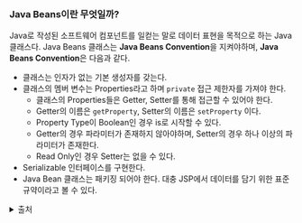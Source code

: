 ### Java Beans이란 무엇일까?
Java로 작성된 소프트웨어 컴포넌트를 일컫는 말로 데이터 표현을 목적으로 하는 Java 클래스다. Java Beans 클래스는 **Java Beans Convention**을 지켜야하며, **Java Beans Convention**은 다음과 같다.
- 클래스는 인자가 없는 기본 생성자를 갖는다.
- 클래스의 멤버 변수는 Properties라고 하며 `private` 접근 제한자를 가져야 한다.
    - 클래스의 Properties들은 Getter, Setter를 통해 접근할 수 있어야 한다.
    - Getter의 이름은 `getProperty`, Setter의 이름은 `setProperty` 이다.
    - Property Type이 Boolean인 경우 is로 시작할 수 있다.
    - Getter의 경우 파라미터가 존재하지 않아야하며, Setter의 경우 하나 이상의 파라미터가 존재한다.
    - Read Only인 경우 Setter는 없을 수 있다.
- Serializable 인터페이스를 구현한다.
- Java Bean 클래스는 패키징 되어야 한다.
  대충 JSP에서 데이터를 담기 위한 표준 규약이라고 볼 수 있다.

<details>
 <summary> 출처 </summary>
- https://soft.plusblog.co.kr/58 <br>
</details>